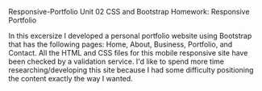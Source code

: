 Responsive-Portfolio
Unit 02 CSS and Bootstrap Homework: Responsive Portfolio


In this excersize I developed a personal portfolio website using Bootstrap that has the following pages: Home, About, Business, Portfolio, and Contact. All the HTML and CSS files for this mobile responsive site have been checked by a validation service. I'd like to spend more time researching/developing this site because I had some difficulty positioning the content exactly the way I wanted.  
